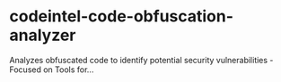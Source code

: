 # codeintel-code-obfuscation-analyzer
Analyzes obfuscated code to identify potential security vulnerabilities - Focused on Tools for...
